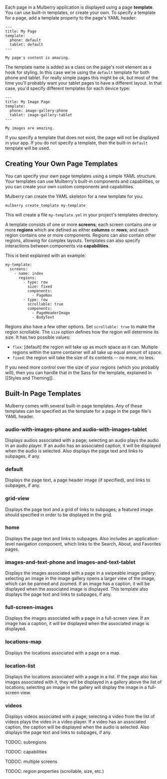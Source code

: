 Each page in a Mulberry application is displayed using a page **template**. You can use
built-in templates, or create your own. To specify a template for a page, add a
template property to the page's YAML header:

    ---
    title: My Page
    template:
      phone: default
      tablet: default
    ---

    My page's content is amazing.

The template name is added as a class on the page's root element as a hook for
styling. In this case we're using the `default` template for both phone and
tablet. For really simple pages this might be ok, but most of the time you'll
probably want your tablet pages to have a different layout. In that case, you'd
specify different templates for each device type:

    ---
    title: My Image Page
    template:
      phone: image-gallery-phone
      tablet: image-gallery-tablet
    ---

    My images are amazing.

If you specify a template that does not exist, the page will not be
displayed in your app. If you do not specify a template, then the built-in
`default` template will be used.

## Creating Your Own Page Templates

You can specify your own page templates using a simple YAML structure. Your
templates can use Mulberry's built-in components and capabilities, or you can create
your own custom components and capabilities.

Mulberry can create the YAML skeleton for a new template for you:

    mulberry create_template my-template

This will create a file `my-template.yml` in your project's templates
directory.

A template consists of one or more **screens**; each screen contains one or more
**regions** which are defined as either **columns** or **rows**; and each region contains one or more components. Regions can also contain other regions, allowing for complex layouts. Templates can also specify
interactions between components via **capabilities**.

This is best explained with an example:

    my-template:
      screens:
        - name: index
          regions:
            - type: row
              size: fixed
              components:
                - PageNav
            - type: row
              scrollable: true
              components:
                - PageHeaderImage
                - BodyText

Regions also have a few other options. Set `scrollable: true` to make the region scrollable. The `size` option defines how the region will determine its size. It has two possible values:

* `flex`: [default] the region will take up as much space as it can. Multiple regions within the same container will all take up equal amount of space. 
* `fixed`: the region will take the size of its contents -- no more, no less.

If you need more control over the size of your regions (which you probably will), then you can handle that in the Sass for the template, explained in [[Styles and Theming]].

## Built-In Page Templates

Mulberry comes with several built-in page templates. Any of these templates can be
specified as the template for a page in the page file's YAML header.

### audio-with-images-phone and audio-with-images-tablet

Displays audios associated with a page; selecting an audio plays
the audio in an audio player. If an audio has an associated caption, it will
be displayed when the audio is selected. Also displays the page text and
links to subpages, if any.

### default

Displays the page text, a page header image (if specified), and
links to subpages, if any.

### grid-view

Displays the page text and a grid of links to subpages; a featured image
should specified in order to be displayed in the grid.

### home

Displays the page text and links to subpages. Also includes an
application-level navigation component, which links to the Search, About, and
Favorites pages.

### images-and-text-phone and images-and-text-tablet

Displays the images associated with a page in a swipeable image gallery;
selecting an image in the image gallery opens a larger view of the image,
which can be panned and zoomed. If an image has a caption, it will be
displayed when the associated image is displayed. This template also displays
the page text and links to subpages, if any.

### full-screen-images

Displays the images associated with a page in a full-screen view. If an image
has a caption, it will be displayed when the associated image is displayed.

### locations-map

Displays the locations associated with a page on a map.

### location-list

Displays the locations associated with a page in a list. If
the page also has images associated with it, they will be displayed in a
gallery above the list of locations; selecting an image in the gallery will
display the image in a full-screen view.

### videos

Displays videos associated with a page; selecting a video from the
list of videos plays the video in a video player. If a video has an
associated caption, the caption will be displayed when the audio is selected.
Also displays the page text and links to subpages, if any.


TODOC: subregions

TODOC: capabilities

TODOC: multiple screens

TODOC: region properties (scrollable, size, etc.)
